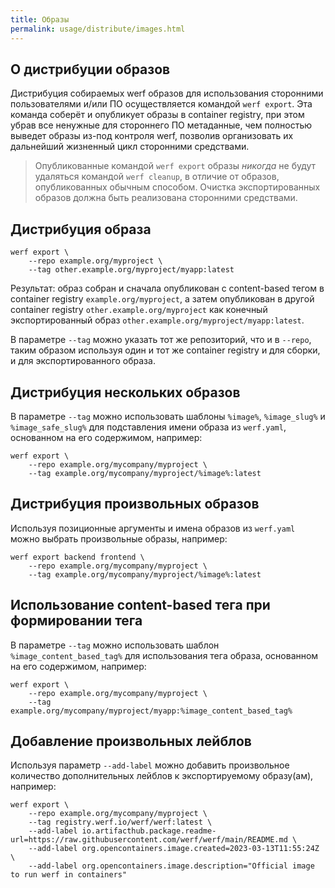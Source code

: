 ```yaml
---
title: Образы
permalink: usage/distribute/images.html
---
```


## О дистрибуции образов

Дистрибуция собираемых werf образов для использования сторонними пользователями и/или ПО осуществляется командой `werf export`. Эта команда соберёт и опубликует образы в container registry, при этом убрав все ненужные для стороннего ПО метаданные, чем полностью выведет образы из-под контроля werf, позволив организовать их дальнейший жизненный цикл сторонними средствами.

> Опубликованные командой `werf export` образы *никогда* не будут удаляться командой `werf cleanup`, в отличие от образов, опубликованных обычным способом. Очистка экспортированных образов должна быть реализована сторонними средствами.

## Дистрибуция образа

```shell
werf export \
    --repo example.org/myproject \
    --tag other.example.org/myproject/myapp:latest
```

Результат: образ собран и сначала опубликован с content-based тегом в container registry `example.org/myproject`, а затем опубликован в другой container registry `other.example.org/myproject` как конечный экспортированный образ `other.example.org/myproject/myapp:latest`.

В параметре `--tag` можно указать тот же репозиторий, что и в `--repo`, таким образом используя один и тот же container registry и для сборки, и для экспортированного образа.

## Дистрибуция нескольких образов

В параметре `--tag` можно использовать шаблоны `%image%`, `%image_slug%` и `%image_safe_slug%` для подставления имени образа из `werf.yaml`, основанном на его содержимом, например:

```shell
werf export \
    --repo example.org/mycompany/myproject \
    --tag example.org/mycompany/myproject/%image%:latest
```

## Дистрибуция произвольных образов

Используя позиционные аргументы и имена образов из `werf.yaml` можно выбрать произвольные образы, например:

```shell
werf export backend frontend \
    --repo example.org/mycompany/myproject \
    --tag example.org/mycompany/myproject/%image%:latest
```

## Использование content-based тега при формировании тега

В параметре `--tag` можно использовать шаблон `%image_content_based_tag%` для использования тега образа, основанном на его содержимом, например:

```shell
werf export \
    --repo example.org/mycompany/myproject \
    --tag example.org/mycompany/myproject/myapp:%image_content_based_tag%
```

## Добавление произвольных лейблов

Используя параметр `--add-label` можно добавить произвольное количество дополнительных лейблов к экспортируемому образу(ам), например:

```shell
werf export \
    --repo example.org/mycompany/myproject \
    --tag registry.werf.io/werf/werf:latest \
    --add-label io.artifacthub.package.readme-url=https://raw.githubusercontent.com/werf/werf/main/README.md \
    --add-label org.opencontainers.image.created=2023-03-13T11:55:24Z \
    --add-label org.opencontainers.image.description="Official image to run werf in containers"
```
